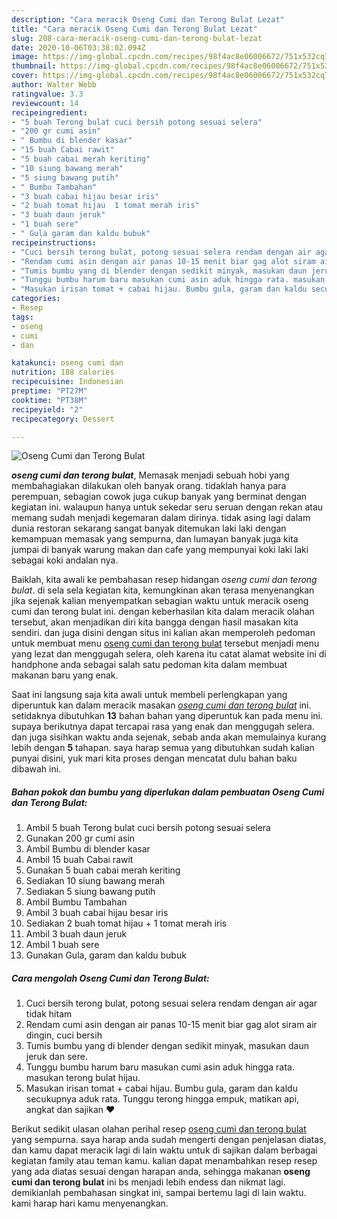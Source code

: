 ```yaml
---
description: "Cara meracik Oseng Cumi dan Terong Bulat Lezat"
title: "Cara meracik Oseng Cumi dan Terong Bulat Lezat"
slug: 208-cara-meracik-oseng-cumi-dan-terong-bulat-lezat
date: 2020-10-06T03:38:02.094Z
image: https://img-global.cpcdn.com/recipes/98f4ac8e06006672/751x532cq70/oseng-cumi-dan-terong-bulat-foto-resep-utama.jpg
thumbnail: https://img-global.cpcdn.com/recipes/98f4ac8e06006672/751x532cq70/oseng-cumi-dan-terong-bulat-foto-resep-utama.jpg
cover: https://img-global.cpcdn.com/recipes/98f4ac8e06006672/751x532cq70/oseng-cumi-dan-terong-bulat-foto-resep-utama.jpg
author: Walter Webb
ratingvalue: 3.3
reviewcount: 14
recipeingredient:
- "5 buah Terong bulat cuci bersih potong sesuai selera"
- "200 gr cumi asin"
- " Bumbu di blender kasar"
- "15 buah Cabai rawit"
- "5 buah cabai merah keriting"
- "10 siung bawang merah"
- "5 siung bawang putih"
- " Bumbu Tambahan"
- "3 buah cabai hijau besar iris"
- "2 buah tomat hijau  1 tomat merah iris"
- "3 buah daun jeruk"
- "1 buah sere"
- " Gula garam dan kaldu bubuk"
recipeinstructions:
- "Cuci bersih terong bulat, potong sesuai selera rendam dengan air agar tidak hitam"
- "Rendam cumi asin dengan air panas 10-15 menit biar gag alot siram air dingin, cuci bersih"
- "Tumis bumbu yang di blender dengan sedikit minyak, masukan daun jeruk dan sere."
- "Tunggu bumbu harum baru masukan cumi asin aduk hingga rata. masukan terong bulat hijau."
- "Masukan irisan tomat + cabai hijau. Bumbu gula, garam dan kaldu secukupnya aduk rata. Tunggu terong hingga empuk, matikan api, angkat dan sajikan ♥️"
categories:
- Resep
tags:
- oseng
- cumi
- dan

katakunci: oseng cumi dan 
nutrition: 188 calories
recipecuisine: Indonesian
preptime: "PT27M"
cooktime: "PT38M"
recipeyield: "2"
recipecategory: Dessert

---
```



![Oseng Cumi dan Terong Bulat](https://img-global.cpcdn.com/recipes/98f4ac8e06006672/751x532cq70/oseng-cumi-dan-terong-bulat-foto-resep-utama.jpg)

<b><i>oseng cumi dan terong bulat</i></b>, Memasak menjadi sebuah hobi yang membahagiakan dilakukan oleh banyak orang. tidaklah hanya para perempuan, sebagian cowok juga cukup banyak yang berminat dengan kegiatan ini. walaupun hanya untuk sekedar seru seruan dengan rekan atau memang sudah menjadi kegemaran dalam dirinya. tidak asing lagi dalam dunia restoran sekarang sangat banyak ditemukan laki laki dengan kemampuan memasak yang sempurna, dan lumayan banyak juga kita jumpai di banyak warung makan dan cafe yang mempunyai koki laki laki sebagai koki andalan nya.



Baiklah, kita awali ke pembahasan resep hidangan <i>oseng cumi dan terong bulat</i>. di sela sela kegiatan kita, kemungkinan akan terasa menyenangkan jika sejenak kalian menyempatkan sebagian waktu untuk meracik oseng cumi dan terong bulat ini. dengan keberhasilan kita dalam meracik olahan tersebut, akan menjadikan diri kita bangga dengan hasil masakan kita sendiri. dan juga disini dengan situs ini kalian akan memperoleh pedoman untuk membuat menu <u>oseng cumi dan terong bulat</u> tersebut menjadi menu yang lezat dan menggugah selera, oleh karena itu catat alamat website ini di handphone anda sebagai salah satu pedoman kita dalam membuat makanan baru yang enak.


Saat ini langsung saja kita awali untuk membeli perlengkapan yang diperuntuk kan dalam meracik masakan <u><i>oseng cumi dan terong bulat</i></u> ini. setidaknya dibutuhkan <b>13</b> bahan bahan yang diperuntuk kan pada menu ini. supaya berikutnya dapat tercapai rasa yang enak dan menggugah selera. dan juga sisihkan waktu anda sejenak, sebab anda akan memulainya kurang lebih dengan <b>5</b> tahapan. saya harap semua yang dibutuhkan sudah kalian punyai disini, yuk mari kita proses dengan mencatat dulu bahan baku dibawah ini.

<!--inarticleads1-->

##### Bahan pokok dan bumbu yang diperlukan dalam pembuatan Oseng Cumi dan Terong Bulat:

1. Ambil 5 buah Terong bulat cuci bersih potong sesuai selera
1. Gunakan 200 gr cumi asin
1. Ambil  Bumbu di blender kasar
1. Ambil 15 buah Cabai rawit
1. Gunakan 5 buah cabai merah keriting
1. Sediakan 10 siung bawang merah
1. Sediakan 5 siung bawang putih
1. Ambil  Bumbu Tambahan
1. Ambil 3 buah cabai hijau besar iris
1. Sediakan 2 buah tomat hijau + 1 tomat merah iris
1. Ambil 3 buah daun jeruk
1. Ambil 1 buah sere
1. Gunakan  Gula, garam dan kaldu bubuk




<!--inarticleads2-->

##### Cara mengolah Oseng Cumi dan Terong Bulat:

1. Cuci bersih terong bulat, potong sesuai selera rendam dengan air agar tidak hitam
1. Rendam cumi asin dengan air panas 10-15 menit biar gag alot siram air dingin, cuci bersih
1. Tumis bumbu yang di blender dengan sedikit minyak, masukan daun jeruk dan sere.
1. Tunggu bumbu harum baru masukan cumi asin aduk hingga rata. masukan terong bulat hijau.
1. Masukan irisan tomat + cabai hijau. Bumbu gula, garam dan kaldu secukupnya aduk rata. Tunggu terong hingga empuk, matikan api, angkat dan sajikan ♥️




Berikut sedikit ulasan olahan perihal resep <u>oseng cumi dan terong bulat</u> yang sempurna. saya harap anda sudah mengerti dengan penjelasan diatas, dan kamu dapat meracik lagi di lain waktu untuk di sajikan dalam berbagai kegiatan family atau teman kamu. kalian dapat menambahkan resep resep yang ada diatas sesuai dengan harapan anda, sehingga makanan <b>oseng cumi dan terong bulat</b> ini bs menjadi lebih endess dan nikmat lagi. demikianlah pembahasan singkat ini, sampai bertemu lagi di lain waktu. kami harap hari kamu menyenangkan.
